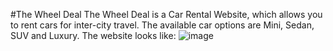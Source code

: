 #The Wheel Deal
The Wheel Deal is a Car Rental Website, which allows you to rent cars for inter-city travel.
The available car options are Mini, Sedan, SUV and Luxury.
The website looks like:
![image](https://user-images.githubusercontent.com/91306009/227005563-6bbcb73a-e408-425f-b9a4-c077fc9ff6be.png)

